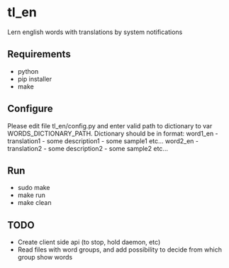 # tl_en
Lern english words with translations by system notifications


## Requirements

* python
* pip installer
* make

## Configure

Please edit file tl_en/config.py and enter valid path to dictionary to var WORDS_DICTIONARY_PATH.
Dictionary should be in format:
word1_en - translation1 - some description1 - some sample1 etc...
word2_en - translation2 - some description2 - some sample2 etc...

## Run

* sudo make
* make run
* make clean


## TODO

* Create client side api (to stop, hold daemon, etc)
* Read files with word groups, and add possibility to decide from which group show words
